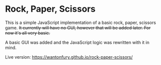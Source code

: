 # Rock, Paper, Scissors

This is a simple JavaScript implementation of a basic rock, paper, scissors game. ~~It currently will have no GUI, however that will be added later. For now it's all very basic.~~

A basic GUI was added and the JavaScript logic was rewritten with it in mind.

Live version: https://wantonfury.github.io/rock-paper-scissors/